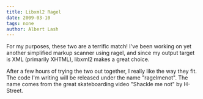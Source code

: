 ```yaml
---
title: Libxml2 Ragel
date: 2009-03-10
tags: none
author: Albert Lash
---
```

For my purposes, these two are a terrific match! I've been working on yet another simplified markup scanner using ragel, and since my output target is XML (primarily XHTML), libxml2 makes a great choice.

After a few hours of trying the two out together, I really like the way they fit. The code I'm writing will be released under the name "ragelmenot". The name comes from the great skateboarding video "Shackle me not" by H-Street.


